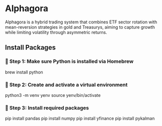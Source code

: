 # Alphagora
Alphagora is a hybrid trading system that combines ETF sector rotation with mean-reversion strategies in gold and Treasurys, aiming to capture growth while limiting volatility through asymmetric returns.

## Install Packages
### 📌 Step 1: Make sure Python is installed via Homebrew
brew install python

### 📌 Step 2: Create and activate a virtual environment
python3 -m venv yenv
source yenv/bin/activate

### 📌 Step 3: Install required packages
pip install pandas
pip install numpy
pip install yfinance
pip install pykalman
